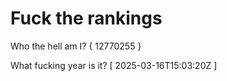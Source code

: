 # Fuck the rankings

Who the hell am I?
{ 12770255 }

What fucking year is it?
[ 2025-03-16T15:03:20Z ]
